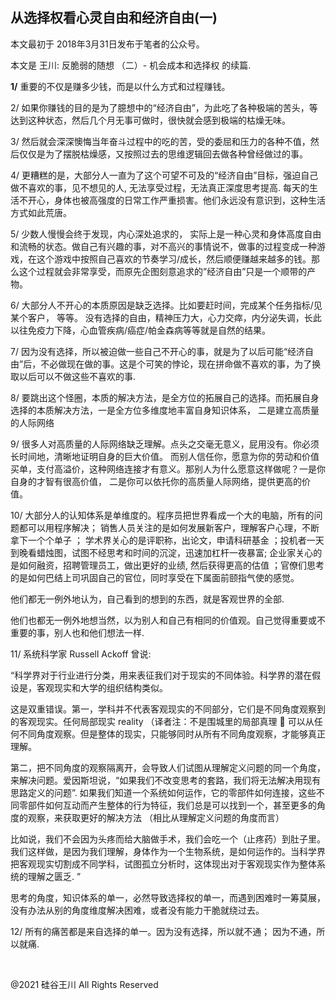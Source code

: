 ## 从选择权看心灵自由和经济自由(一)

本文最初于 2018年3月31日发布于笔者的公众号。

本文是 王川: 反脆弱的随想 （二）- 机会成本和选择权 的续篇.

<strong>1/</strong> 重要的不仅是赚多少钱，而是以什么方式和过程赚钱。

2/ 如果你赚钱的目的是为了臆想中的“经济自由”，为此吃了各种极端的苦头，等达到这种状态，然后几个月无事可做时，很快就会感到极端的枯燥无味。

3/ 然后就会深深懊悔当年奋斗过程中的吃的苦，受的委屈和压力的各种不值，然后仅仅是为了摆脱枯燥感，又按照过去的思维逻辑回去做各种曾经做过的事。

4/ 更糟糕的是，大部分人一直为了这个可望不可及的“经济自由”目标，强迫自己做不喜欢的事，见不想见的人, 无法享受过程，无法真正深度思考提高.
每天的生活不开心，身体也被高强度的日常工作严重损害。他们永远没有意识到，这种生活方式如此荒唐。

5/ 少数人慢慢会终于发现，内心深处追求的，
实际上是一种心灵和身体高度自由和流畅的状态。做自己有兴趣的事，对不高兴的事情说不，做事的过程变成一种游戏，在这个游戏中按照自己喜欢的节奏学习/成长，然后顺便赚越来越多的钱。那么这个过程就会非常享受，而原先企图刻意追求的”经济自由”只是一个顺带的产物。

6/ 大部分人不开心的本质原因是缺乏选择。比如要赶时间，完成某个任务指标/见某个客户， 等等。
没有选择的自由，精神压力大，心力交瘁，内分泌失调，长此以往免疫力下降，心血管疾病/癌症/帕金森病等等就是自然的结果。

7/ 因为没有选择，所以被迫做一些自己不开心的事，就是为了以后可能“经济自由”后，不必做现在做的事。这是个可笑的悖论，现在拼命做不喜欢的事，为了换取以后可以不做这些不喜欢的事.

8/ 要跳出这个怪圈，本质的解决方法，是全方位的拓展自己的选择。而拓展自身选择的本质解决方法，一是全方位多维度地丰富自身知识体系，
二是建立高质量的人际网络

9/ 很多人对高质量的人际网络缺乏理解。点头之交毫无意义，屁用没有。你必须长时间地，清晰地证明自身的巨大价值。
而别人信任你，愿意为你的劳动和价值买单，支付高溢价，这种网络连接才有意义。那别人为什么愿意这样做呢？一是你自身的才智有很高价值，
二是你可以依托你的高质量人际网络，提供更高的价值。

10/ 大部分人的认知体系是单维度的。程序员把世界看成一个大的电脑，所有的问题都可以用程序解决；
销售人员关注的是如何发展新客户，理解客户心理，不断拿下一个个单子 ； 学术界关心的是评职称，出论文，申请科研基金
；投机者一天到晚看蜡烛图，试图不经思考和时间的沉淀，迅速加杠杆一夜暴富; 企业家关心的是如何融资，招聘管理员工，做出更好的业绩,
然后获得更高的估值 ；官僚们思考的是如何巴结上司巩固自己的官位，同时享受在下属面前颐指气使的感觉。

他们都无一例外地认为，自己看到的想到的东西，就是客观世界的全部.

他们也都无一例外地想当然，以为别人和自己有相同的价值观。自己觉得重要或不重要的事，别人也和他们想法一样.

11/ 系统科学家 Russell Ackoff 曾说:

&#8220;科学界对于行业进行分类，用来表征我们对于现实的不同体验。科学界的潜在假设是，客观现实和大学的组织结构类似。

这是双重错误。第一，学科并不代表客观现实的不同部分，它们是不同角度观察到的客观现实。任何局部现实 reality （译者注：不是围城里的局部真理
🙂 可以从任何不同角度观察。但是整体的现实，只能够同时从所有不同角度观察，才能够真正理解。

第二，把不同角度的观察隔离开，会导致人们试图从理解定义问题的同一个角度，来解决问题。爱因斯坦说，“如果我们不改变思考的套路，我们将无法解决用现有思路定义的问题”.
如果我们知道一个系统如何运作，它的零部件如何连接，这些不同零部件如何互动而产生整体的行为特征，我们总是可以找到一个，甚至更多的角度的观察，来获取更好的解决方法
（相比从理解定义问题的角度而言）

比如说，我们不会因为头疼而给大脑做手术，我们会吃一个（止疼药）到肚子里。我们这样做，是因为我们理解，身体作为一个生物系统，是如何运作的。当科学界把客观现实切割成不同学科，试图孤立分析时，这体现出对于客观现实作为整体系统的理解之匮乏.
”

思考的角度，知识体系的单一，必然导致选择权的单一，而遇到困难时一筹莫展，没有办法从别的角度维度解决困难，或者没有能力干脆就绕过去。

12/ 所有的痛苦都是来自选择的单一。因为没有选择，所以就不通； 因为不通，所以就痛.

&nbsp;

@2021 硅谷王川 All Rights Reserved

